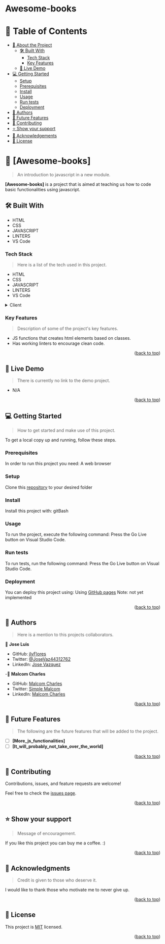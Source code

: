<a name="readme-top"></a>

# Awesome-books

<!-- TABLE OF CONTENTS -->

# 📗 Table of Contents

- [📖 About the Project](#about-project)
  - [🛠 Built With](#built-with)
    - [Tech Stack](#tech-stack)
    - [Key Features](#key-features)
  - [🚀 Live Demo](#live-demo)
- [💻 Getting Started](#getting-started)
  - [Setup](#setup)
  - [Prerequisites](#prerequisites)
  - [Install](#install)
  - [Usage](#usage)
  - [Run tests](#run-tests)
  - [Deployment](#deployment)
- [👥 Authors](#authors)
- [🔭 Future Features](#future-features)
- [🤝 Contributing](#contributing)
- [⭐️ Show your support](#support)
- [🙏 Acknowledgements](#acknowledgements)
- [📝 License](#license)

<!-- PROJECT DESCRIPTION -->

# 📖 [Awesome-books] <a name="about-project"></a>

> An introduction to javascript in a new module.

**[Awesome-books]** is a project that is aimed at teaching us how to code basic functionalities using javascript.

## 🛠 Built With <a name="built-with"></a>

- HTML
- CSS
- JAVASCRIPT
- LINTERS
- VS Code

### Tech Stack <a name="tech-stack"></a>

> Here is a list of the tech used in this project.

- HTML
- CSS
- JAVASCRIPT
- LINTERS
- VS Code

<details>
  <summary>Client</summary>
  <ul>
    <li><p>HTML5</p></li>
    <li><p>CSS3</p></li>
    <li><p>JavaScript</p></li>
  </ul>
</details>

<!-- Features -->

### Key Features <a name="key-features"></a>

> Description of some of the project's key features.

- JS functions that creates html elements based on classes.
- Has working linters to encourage clean code.

<p align="right">(<a href="#readme-top">back to top</a>)</p>

<!-- LIVE DEMO -->

## 🚀 Live Demo <a name="live-demo"></a>

> There is currently no link to the demo project.

- N/A

<p align="right">(<a href="#readme-top">back to top</a>)</p>

<!-- GETTING STARTED -->

## 💻 Getting Started <a name="getting-started"></a>

> How to get started and make use of this project.

To get a local copy up and running, follow these steps.

### Prerequisites

In order to run this project you need:  A web browser

### Setup

Clone this [repository](https://github.com/jlvFlores/Awesome-books) to your desired folder

### Install

Install this project with:  gitBash

### Usage

To run the project, execute the following command:  Press the Go Live button on Visual Studio Code. 

### Run tests

To run tests, run the following command:  Press the Go Live button on Visual Studio Code. 

### Deployment

You can deploy this project using:  Using [GitHub pages](https://jlvflores.github.io/Awesome-books/) Note: not yet implemented

<p align="right">(<a href="#readme-top">back to top</a>)</p>

<!-- AUTHORS -->

## 👥 Authors <a name="authors"></a>

> Here is a mention to this projects collaborators.

👤  **Jose Luis**

- GitHub: [jlvFlores](https://github.com/jlvFlores)
- Twitter: [@JoseVaz44312762](https://twitter.com/JoseVaz44312762)
- LinkedIn: [Jose Vazquez](https://www.linkedin.com/in/jose-vazquez-178a8225a/)


-👤  **Malcom Charles**

- GitHub: [Malcom Charles](https://github.com/Malcom-Charlie)
- Twitter: [Simple Malcom](https://twitter.com/simple_malcom)
- LinkedIn: [Malcom Charles](https://www.linkedin.com/in/malcom-charles-49411017a/)


<p align="right">(<a href="#readme-top">back to top</a>)</p>

<!-- FUTURE FEATURES -->

## 🔭 Future Features <a name="future-features"></a>

> The following are the future features that will be added to the project.

- [ ] **[More_js_functionalities]**
- [ ] **[It_will_probably_not_take_over_the_world]**

<p align="right">(<a href="#readme-top">back to top</a>)</p>

<!-- CONTRIBUTING -->

## 🤝 Contributing <a name="contributing"></a>

Contributions, issues, and feature requests are welcome!

Feel free to check the [issues page](../../issues/).

<p align="right">(<a href="#readme-top">back to top</a>)</p>

<!-- SUPPORT -->

## ⭐️ Show your support <a name="support"></a>

> Message of encouragement.

If you like this project you can buy me a coffee. :)

<p align="right">(<a href="#readme-top">back to top</a>)</p>

<!-- ACKNOWLEDGEMENTS -->

## 🙏 Acknowledgments <a name="acknowledgements"></a>

> Credit is given to those who deserve it.

I would like to thank those who motivate me to never give up.

<p align="right">(<a href="#readme-top">back to top</a>)</p>

<!-- LICENSE -->

## 📝 License <a name="license"></a>

This project is [MIT](./LICENSE) licensed.

<p align="right">(<a href="#readme-top">back to top</a>)</p>